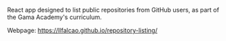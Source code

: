 React app designed to list public repositories from GitHub users, as part of the Gama Academy's curriculum.

Webpage: https://llfalcao.github.io/repository-listing/
